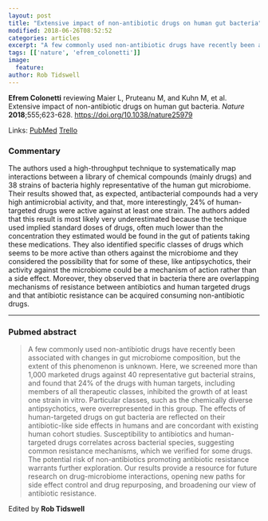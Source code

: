 ```yaml
---
layout: post
title: "Extensive impact of non-antibiotic drugs on human gut bacteria"
modified: 2018-06-26T08:52:52
categories: articles
excerpt: "A few commonly used non-antibiotic drugs have recently been associated with changes in gut microbiome composition, but the extent of this phenomenon is unknown. Here, we screened more than 1,000 (Reviewed by Efrem Colonetti)"
tags: [['nature', 'efrem_colonetti']]
image:
  feature:
author: Rob Tidswell
---
```


__Efrem Colonetti__ reviewing Maier L, Pruteanu M, and Kuhn M, et al. Extensive impact of non-antibiotic drugs on human gut bacteria. _Nature_ **2018**;555;623-628. https://doi.org/10.1038/nature25979

Links: [PubMed](https://www.ncbi.nlm.nih.gov/pubmed/?term=29555994) [Trello](https://trello.com/c/GochNeAY)

### Commentary

The authors used a high-throughput technique to systematically map interactions between a library of chemical compounds (mainly drugs) and 38 strains of bacteria highly representative of the human gut microbiome. Their results showed that, as expected, antibacterial compounds had a very high antimicrobial activity, and that, more interestingly, 24% of human-targeted drugs were active against at least one strain. The authors added that this result is most likely very underestimated because the technique used implied standard doses of drugs, often much lower than the concentration they estimated would be found in the gut of patients taking these medications. They also identified specific classes of drugs which seems to be more active than others against the microbiome and they considered the possibility that for some of these, like antipsychotics, their activity against the microbiome could be a mechanism of action rather than a side effect. Moreover, they observed that in bacteria there are overlapping mechanisms of resistance between antibiotics and human targeted drugs and that antibiotic resistance can be acquired consuming non-antibiotic drugs.

---

### Pubmed abstract

> A few commonly used non-antibiotic drugs have recently been associated with changes in gut microbiome composition, but the extent of this phenomenon is unknown. Here, we screened more than 1,000 marketed drugs against 40 representative gut bacterial strains, and found that 24% of the drugs with human targets, including members of all therapeutic classes, inhibited the growth of at least one strain in vitro. Particular classes, such as the chemically diverse antipsychotics, were overrepresented in this group. The effects of human-targeted drugs on gut bacteria are reflected on their antibiotic-like side effects in humans and are concordant with existing human cohort studies. Susceptibility to antibiotics and human-targeted drugs correlates across bacterial species, suggesting common resistance mechanisms, which we verified for some drugs. The potential risk of non-antibiotics promoting antibiotic resistance warrants further exploration. Our results provide a resource for future research on drug-microbiome interactions, opening new paths for side effect control and drug repurposing, and broadening our view of antibiotic resistance.

Edited by __Rob Tidswell__